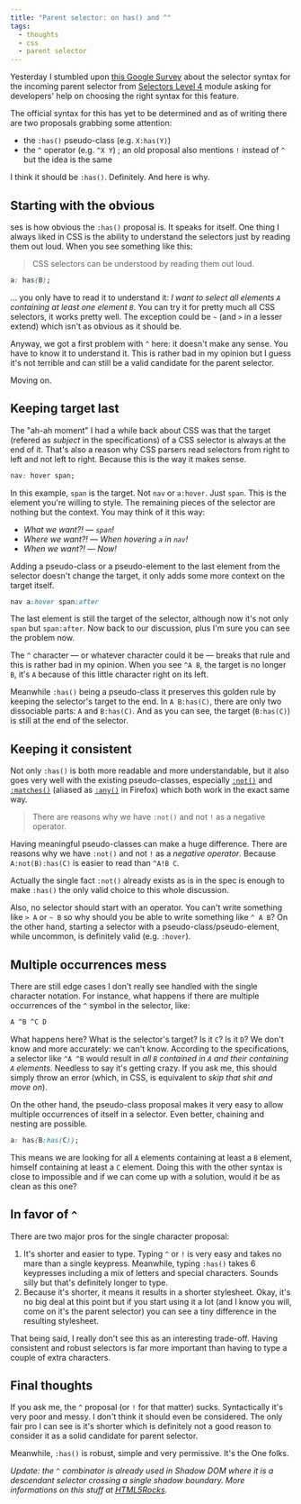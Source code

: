 ```yaml
---
title: "Parent selector: on has() and ^"
tags:
  - thoughts
  - css
  - parent selector
---
```


Yesterday I stumbled upon [this Google Survey](https://docs.google.com/forms/d/1x0eXPBj1GN8Zau-7k9J_JGhoM6uGEqlJBkBBDFswT2w/viewform?edit_requested=true) about the selector syntax for the incoming parent selector from [Selectors Level 4](https://dev.w3.org/csswg/selectors4/#subject) module asking for developers' help on choosing the right syntax for this feature.

The official syntax for this has yet to be determined and as of writing there are two proposals grabbing some attention:

* the `:has()` pseudo-class (e.g. `X:has(Y)`)
* the `^` operator (e.g. `^X Y`) ; an old proposal also mentions `!` instead of `^` but the idea is the same

I think it should be `:has()`. Definitely. And here is why.

## Starting with the obvious

ses is how obvious the `:has()` proposal is. It speaks for itself. One thing I always liked in CSS is the ability to understand the selectors just by reading them out loud. When you see something like this:

> CSS selectors can be understood by reading them out loud.

```css
a: has(B);
```

… you only have to read it to understand it: _I want to select all elements `A` containing at least one element `B`_. You can try it for pretty much all CSS selectors, it works pretty well. The exception could be `~` (and `>` in a lesser extend) which isn't as obvious as it should be.

Anyway, we got a first problem with `^` here: it doesn't make any sense. You have to know it to understand it. This is rather bad in my opinion but I guess it's not terrible and can still be a valid candidate for the parent selector.

Moving on.

## Keeping target last

The "ah-ah moment" I had a while back about CSS was that the target (refered as _subject_ in the specifications) of a CSS selector is always at the end of it. That's also a reason why CSS parsers read selectors from right to left and not left to right. Because this is the way it makes sense.

```css
nav: hover span;
```

In this example, `span` is the target. Not `nav` or `a:hover`. Just `span`. This is the element you're willing to style. The remaining pieces of the selector are nothing but the context. You may think of it this way:

* _What we want?!_ &mdash; _`span`!_
* _Where we want?!_ &mdash; _When hovering `a` in `nav`!_
* _When we want?!_ &mdash; _Now!_

Adding a pseudo-class or a pseudo-element to the last element from the selector doesn't change the target, it only adds some more context on the target itself.

```css
nav a:hover span:after
```

The last element is still the target of the selector, although now it's not only `span` but `span:after`. Now back to our discussion, plus I'm sure you can see the problem now.

The `^` character &mdash; or whatever character could it be &mdash; breaks that rule and this is rather bad in my opinion. When you see `^A B`, the target is no longer `B`, it's `A` because of this little character right on its left.

Meanwhile `:has()` being a pseudo-class it preserves this golden rule by keeping the selector's target to the end. In `A B:has(C)`, there are only two dissociable parts: `A` and `B:has(C)`. And as you can see, the target (`B:has(C)`) is still at the end of the selector.

## Keeping it consistent

Not only `:has()` is both more readable and more understandable, but it also goes very well with the existing pseudo-classes, especially [`:not()`](https://dev.w3.org/csswg/selectors4/#negation) and [`:matches()`](https://dev.w3.org/csswg/selectors4/#matches) (aliased as [`:any()`](https://developer.mozilla.org/en-US/docs/Web/CSS/:any) in Firefox) which both work in the exact same way.

> There are reasons why we have `:not()` and not `!` as a negative operator.

Having meaningful pseudo-classes can make a huge difference. There are reasons why we have `:not()` and not `!` as a _negative operator_. Because `A:not(B):has(C)` is easier to read than `^A!B C`.

Actually the single fact `:not()` already exists as is in the spec is enough to make `:has()` the only valid choice to this whole discussion.

Also, no selector should start with an operator. You can't write something like `> A` or `~ B` so why should you be able to write something like `^ A B`? On the other hand, starting a selector with a pseudo-class/pseudo-element, while uncommon, is definitely valid (e.g. `:hover`).

## Multiple occurrences mess

There are still edge cases I don't really see handled with the single character notation. For instance, what happens if there are multiple occurrences of the `^` symbol in the selector, like:

```css
A ^B ^C D
```

What happens here? What is the selector's target? Is it `C`? Is it `D`? We don't know and more accurately: we can't know. According to the specifications, a selector like `^A ^B` would result in _all `B` contained in `A` and their containing `A` elements_. Needless to say it's getting crazy. If you ask me, this should simply throw an error (which, in CSS, is equivalent to _skip that shit and move on_).

On the other hand, the pseudo-class proposal makes it very easy to allow multiple occurrences of itself in a selector. Even better, chaining and nesting are possible.

```css
a: has(B:has(C));
```

This means we are looking for all `A` elements containing at least a `B` element, himself containing at least a `C` element. Doing this with the other syntax is close to impossible and if we can come up with a solution, would it be as clean as this one?

## In favor of `^`

There are two major pros for the single character proposal:

1. It's shorter and easier to type. Typing `^` or `!` is very easy and takes no mare than a single keypress. Meanwhile, typing `:has()` takes 6 keypresses including a mix of letters and special characters. Sounds silly but that's definitely longer to type.
2. Because it's shorter, it means it results in a shorter stylesheet. Okay, it's no big deal at this point but if you start using it a lot (and I know you will, come on it's the parent selector) you can see a tiny difference in the resulting stylesheet.

That being said, I really don't see this as an interesting trade-off. Having consistent and robust selectors is far more important than having to type a couple of extra characters.

## Final thoughts

If you ask me, the `^` proposal (or `!` for that matter) sucks. Syntactically it's very poor and messy. I don't think it should even be considered. The only fair pro I can see is it's shorter which is definitely not a good reason to consider it as a solid candidate for parent selector.

Meanwhile, `:has()` is robust, simple and very permissive. It's the One folks.

_Update: the `^` combinator is already used in Shadow DOM where it is a descendant selector crossing a single shadow boundary. More informations on this stuff at [HTML5Rocks](https://github.com/html5rocks/www.html5rocks.com/blob/master/content/tutorials/webcomponents/shadowdom-201/en/index.md#the--and--combinators)._
